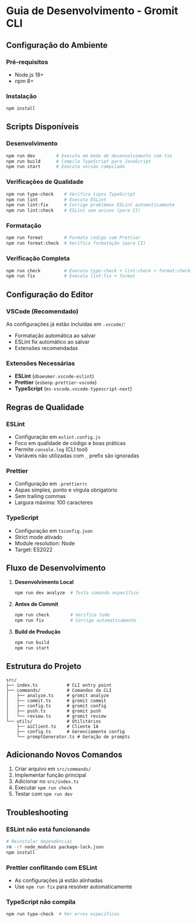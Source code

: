 # Guia de Desenvolvimento - Gromit CLI

## Configuração do Ambiente

### Pré-requisitos
- Node.js 18+ 
- npm 8+

### Instalação
```bash
npm install
```

## Scripts Disponíveis

### Desenvolvimento
```bash
npm run dev        # Executa em modo de desenvolvimento com tsx
npm run build      # Compila TypeScript para JavaScript
npm run start      # Executa versão compilada
```

### Verificações de Qualidade
```bash
npm run type-check    # Verifica tipos TypeScript
npm run lint          # Executa ESLint
npm run lint:fix      # Corrige problemas ESLint automaticamente
npm run lint:check    # ESLint sem avisos (para CI)
```

### Formatação
```bash
npm run format        # Formata código com Prettier
npm run format:check  # Verifica formatação (para CI)
```

### Verificação Completa
```bash
npm run check         # Executa type-check + lint:check + format:check
npm run fix           # Executa lint:fix + format
```

## Configuração do Editor

### VSCode (Recomendado)
As configurações já estão incluídas em `.vscode/`:
- Formatação automática ao salvar
- ESLint fix automático ao salvar  
- Extensões recomendadas

### Extensões Necessárias
- **ESLint** (`dbaeumer.vscode-eslint`)
- **Prettier** (`esbenp.prettier-vscode`)
- **TypeScript** (`ms-vscode.vscode-typescript-next`)

## Regras de Qualidade

### ESLint
- Configuração em `eslint.config.js`
- Foco em qualidade de código e boas práticas
- Permite `console.log` (CLI tool)
- Variáveis não utilizadas com `_` prefix são ignoradas

### Prettier
- Configuração em `.prettierrc`
- Aspas simples, ponto e vírgula obrigatório
- Sem trailing commas
- Largura máxima: 100 caracteres

### TypeScript
- Configuração em `tsconfig.json`
- Strict mode ativado
- Module resolution: Node
- Target: ES2022

## Fluxo de Desenvolvimento

1. **Desenvolvimento Local**
   ```bash
   npm run dev analyze  # Testa comando específico
   ```

2. **Antes de Commit**
   ```bash
   npm run check        # Verifica tudo
   npm run fix          # Corrige automaticamente
   ```

3. **Build de Produção**
   ```bash
   npm run build
   npm run start
   ```

## Estrutura do Projeto

```
src/
├── index.ts           # CLI entry point
├── commands/          # Comandos da CLI
│   ├── analyze.ts     # gromit analyze
│   ├── commit.ts      # gromit commit  
│   ├── config.ts      # gromit config
│   ├── push.ts        # gromit push
│   └── review.ts      # gromit review
└── utils/             # Utilitários
    ├── aiClient.ts    # Cliente IA
    ├── config.ts      # Gerenciamento config
    └── promptGenerator.ts # Geração de prompts
```

## Adicionando Novos Comandos

1. Criar arquivo em `src/commands/`
2. Implementar função principal
3. Adicionar no `src/index.ts`
4. Executar `npm run check`
5. Testar com `npm run dev`

## Troubleshooting

### ESLint não está funcionando
```bash
# Reinstalar dependências
rm -rf node_modules package-lock.json
npm install
```

### Prettier conflitando com ESLint
- As configurações já estão alinhadas
- Use `npm run fix` para resolver automaticamente

### TypeScript não compila
```bash
npm run type-check  # Ver erros específicos
``` 